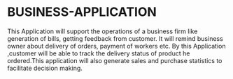 # BUSINESS-APPLICATION
This Application will support the operations of a business firm like generation of bills, getting feedback from customer.
It will remind business owner about delivery of orders, payment of workers etc. By this Application ,customer will be
able to track the delivery status of product he ordered.This application will also generate sales and purchase statistics
to facilitate decision making.
